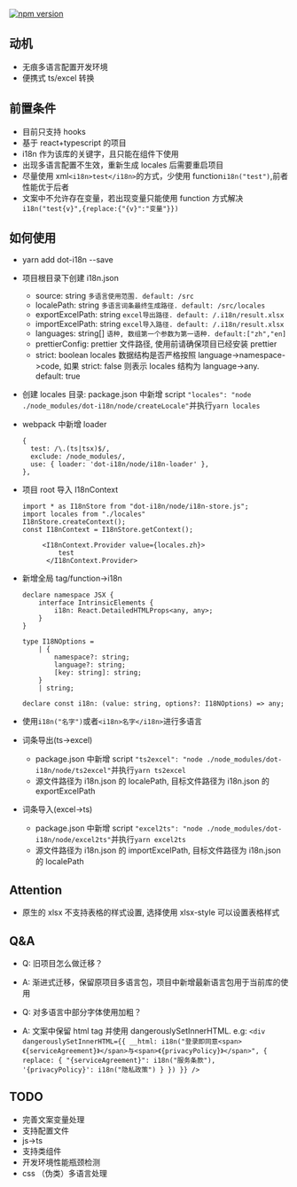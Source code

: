 [![npm version](https://img.shields.io/npm/v/dot-i18n.svg?style=flat)](https://www.npmjs.com/package/dot-i18n)

## 动机

- 无痕多语言配置开发环境
- 便携式 ts/excel 转换

## 前置条件

- 目前只支持 hooks
- 基于 react+typescript 的项目
- i18n 作为该库的关键字，且只能在组件下使用
- 出现多语言配置不生效，重新生成 locales 后需要重启项目
- 尽量使用 xml`<i18n>test</i18n>`的方式，少使用 function`i18n("test")`,前者性能优于后者
- 文案中不允许存在变量，若出现变量只能使用 function 方式解决`i18n("test{v}",{replace:{"{v}":"变量"}})`

## 如何使用

- yarn add dot-i18n --save
- 项目根目录下创建 i18n.json
  - source: string `多语言使用范围. default: /src`
  - localePath: string `多语言词条最终生成路径. default: /src/locales`
  - exportExcelPath: string `excel导出路径. default: /.i18n/result.xlsx`
  - importExcelPath: string `excel导入路径. default: /.i18n/result.xlsx`
  - languages: string[] `语种, 数组第一个参数为第一语种. default:["zh","en]`
  - prettierConfig: prettier 文件路径, 使用前请确保项目已经安装 prettier
  - strict: boolean locales 数据结构是否严格按照 language->namespace->code, 如果 strict: false 则表示 locales 结构为 language->any. default: true
- 创建 locales 目录: package.json 中新增 script `"locales": "node ./node_modules/dot-i18n/node/createLocale"`并执行`yarn locales`
- webpack 中新增 loader
  ```
  {
    test: /\.(ts|tsx)$/,
    exclude: /node_modules/,
    use: { loader: 'dot-i18n/node/i18n-loader' },
  },
  ```
- 项目 root 导入 I18nContext

  ```
  import * as I18nStore from "dot-i18n/node/i18n-store.js";
  import locales from "./locales"
  I18nStore.createContext();
  const I18nContext = I18nStore.getContext();

       <I18nContext.Provider value={locales.zh}>
           test
        </I18nContext.Provider>
  ```

- 新增全局 tag/function->i18n

  ```
  declare namespace JSX {
      interface IntrinsicElements {
          i18n: React.DetailedHTMLProps<any, any>;
      }
  }

  type I18NOptions =
      | {
          namespace?: string;
          language?: string;
          [key: string]: string;
      }
      | string;

  declare const i18n: (value: string, options?: I18NOptions) => any;

  ```

- 使用`i18n("名字")`或者`<i18n>名字</i18n>`进行多语言

- 词条导出(ts->excel)

  - package.json 中新增 script `"ts2excel": "node ./node_modules/dot-i18n/node/ts2excel"`并执行`yarn ts2excel`
  - 源文件路径为 i18n.json 的 localePath, 目标文件路径为 i18n.json 的 exportExcelPath

- 词条导入(excel->ts)
  - package.json 中新增 script `"excel2ts": "node ./node_modules/dot-i18n/node/excel2ts"`并执行`yarn excel2ts`
  - 源文件路径为 i18n.json 的 importExcelPath, 目标文件路径为 i18n.json 的 localePath

## Attention

- 原生的 xlsx 不支持表格的样式设置, 选择使用 xlsx-style 可以设置表格样式

## Q&A

- Q: 旧项目怎么做迁移？
- A: 渐进式迁移，保留原项目多语言包，项目中新增最新语言包用于当前库的使用

- Q: 对多语言中部分字体使用加粗？
- A: 文案中保留 html tag 并使用 dangerouslySetInnerHTML. e.g: `<div dangerouslySetInnerHTML={{ __html: i18n("登录即同意<span>《{serviceAgreement}》</span>与<span>《{privacyPolicy}》</span>", { replace: { "{serviceAgreement}": i18n("服务条款"), '{privacyPolicy}': i18n("隐私政策") } }) }} />`

## TODO

- 完善文案变量处理
- 支持配置文件
- js->ts
- 支持类组件
- 开发环境性能瓶颈检测
- css （伪类）多语言处理
